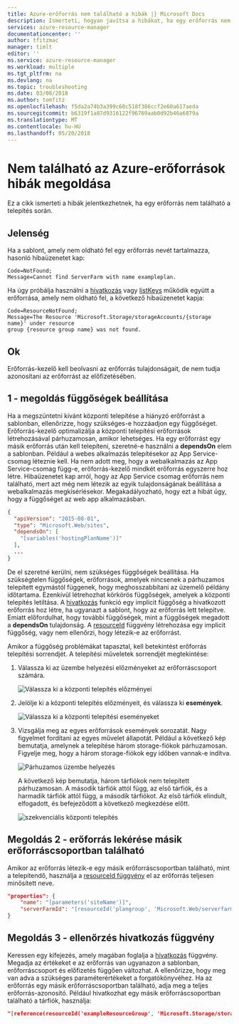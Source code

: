 ```yaml
---
title: Azure-erőforrás nem található a hibák |} Microsoft Docs
description: Ismerteti, hogyan javítsa a hibákat, ha egy erőforrás nem található.
services: azure-resource-manager
documentationcenter: ''
author: tfitzmac
manager: timlt
editor: ''
ms.service: azure-resource-manager
ms.workload: multiple
ms.tgt_pltfrm: na
ms.devlang: na
ms.topic: troubleshooting
ms.date: 03/08/2018
ms.author: tomfitz
ms.openlocfilehash: f5da2a74b3a399c60c518f386ccf2e60a617aeda
ms.sourcegitcommit: b6319f1a87d9316122f96769aab0d92b46a6879a
ms.translationtype: MT
ms.contentlocale: hu-HU
ms.lasthandoff: 05/20/2018
---
```

# <a name="resolve-not-found-errors-for-azure-resources"></a>Nem található az Azure-erőforrások hibák megoldása

Ez a cikk ismerteti a hibák jelentkezhetnek, ha egy erőforrás nem található a telepítés során.

## <a name="symptom"></a>Jelenség

Ha a sablont, amely nem oldható fel egy erőforrás nevét tartalmazza, hasonló hibaüzenetet kap:

```
Code=NotFound;
Message=Cannot find ServerFarm with name exampleplan.
```

Ha úgy próbálja használni a [hivatkozás](resource-group-template-functions-resource.md#reference) vagy [listKeys](resource-group-template-functions-resource.md#listkeys) működik együtt a erőforrása, amely nem oldható fel, a következő hibaüzenetet kapja:

```
Code=ResourceNotFound;
Message=The Resource 'Microsoft.Storage/storageAccounts/{storage name}' under resource
group {resource group name} was not found.
```

## <a name="cause"></a>Ok

Erőforrás-kezelő kell beolvasni az erőforrás tulajdonságait, de nem tudja azonosítani az erőforrást az előfizetésében.

## <a name="solution-1---set-dependencies"></a>1 - megoldás függőségek beállítása

Ha a megszüntetni kívánt központi telepítése a hiányzó erőforrást a sablonban, ellenőrizze, hogy szükséges-e hozzáadjon egy függőséget. Erőforrás-kezelő optimalizálja a központi telepítési erőforrások létrehozásával párhuzamosan, amikor lehetséges. Ha egy erőforrást egy másik erőforrás után kell telepíteni, szeretné-e használni a **dependsOn** elem a sablonban. Például a webes alkalmazás telepítésekor az App Service-csomag léteznie kell. Ha nem adott meg, hogy a webalkalmazás az App Service-csomag függ-e, erőforrás-kezelő mindkét erőforrás egyszerre hoz létre. Hibaüzenetet kap arról, hogy az App Service csomag erőforrás nem található, mert azt még nem létezik az egyik tulajdonságának beállítása a webalkalmazás megkísérlésekor. Megakadályozható, hogy ezt a hibát úgy, hogy a függőséget az web app alkalmazásban.

```json
{
  "apiVersion": "2015-08-01",
  "type": "Microsoft.Web/sites",
  "dependsOn": [
    "[variables('hostingPlanName')]"
  ],
  ...
}
```

De el szeretné kerülni, nem szükséges függőségek beállítása. Ha szükségtelen függőségek, erőforrások, amelyek nincsenek a párhuzamos telepített egymástól függenek, hogy meghosszabbítani az üzemelő példány időtartama. Ezenkívül létrehozhat körkörös függőségek, amelyek a központi telepítés letiltása. A [hivatkozás](resource-group-template-functions-resource.md#reference) funkció egy implicit függőség a hivatkozott erőforrás hoz létre, ha ugyanazt a sablont, hogy az erőforrás lett telepítve. Emiatt előfordulhat, hogy további függőségek, mint a függőségek megadott a **dependsOn** tulajdonság. A [resourceId](resource-group-template-functions-resource.md#resourceid) függvény létrehozása egy implicit függőség, vagy nem ellenőrzi, hogy létezik-e az erőforrást.

Amikor a függőség problémákat tapasztal, kell betekintést erőforrás telepítési sorrendjét. A telepítési műveletek sorrendjét megtekintése:

1. Válassza ki az üzembe helyezési előzményeket az erőforráscsoport számára.

   ![Válassza ki a központi telepítés előzményei](./media/resource-manager-not-found-errors/select-deployment.png)

2. Jelölje ki a központi telepítés előzményeit, és válassza ki **események**.

   ![Válassza ki a központi telepítési eseményeket](./media/resource-manager-not-found-errors/select-deployment-events.png)

3. Vizsgálja meg az egyes erőforrások események sorozatát. Nagy figyelmet fordítani az egyes művelet állapotát. Például a következő kép bemutatja, amelynek a telepítése három storage-fiókok párhuzamosan. Figyelje meg, hogy a három storage-fiókok egy időben vannak-e indítva.

   ![Párhuzamos üzembe helyezés](./media/resource-manager-not-found-errors/deployment-events-parallel.png)

   A következő kép bemutatja, három tárfiókok nem telepített párhuzamosan. A második tárfiók attól függ, az első tárfiók, és a harmadik tárfiók attól függ, a második tárfiókot. Az első tárfiók elindult, elfogadott, és befejeződött a következő megkezdése előtt.

   ![szekvenciális központi telepítés](./media/resource-manager-not-found-errors/deployment-events-sequence.png)

## <a name="solution-2---get-resource-from-different-resource-group"></a>Megoldás 2 - erőforrás lekérése másik erőforráscsoportban található

Amikor az erőforrás létezik-e egy másik erőforráscsoportban található, mint a telepítendő, használja a [resourceId függvény](resource-group-template-functions-resource.md#resourceid) el az erőforrás teljesen minősített neve.

```json
"properties": {
    "name": "[parameters('siteName')]",
    "serverFarmId": "[resourceId('plangroup', 'Microsoft.Web/serverfarms', parameters('hostingPlanName'))]"
}
```

## <a name="solution-3---check-reference-function"></a>Megoldás 3 - ellenőrzés hivatkozás függvény

Keressen egy kifejezés, amely magában foglalja a [hivatkozás](resource-group-template-functions-resource.md#reference) függvény. Megadja az értékeket e az erőforrás van ugyanazon a sablonban, erőforráscsoport és előfizetés függően változhat. A ellenőrizze, hogy meg van adva a szükséges paraméterértékeket a forgatókönyvéhez. Ha az erőforrás egy másik erőforráscsoportban található, adja meg a teljes erőforrás-azonosító. Például hivatkozhat egy másik erőforráscsoportban található a tárfiók, használja:

```json
"[reference(resourceId('exampleResourceGroup', 'Microsoft.Storage/storageAccounts', 'myStorage'), '2017-06-01')]"
```